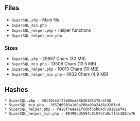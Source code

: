 ## Files

* `SuperSQL.php` - Main file
* `SuperSQL_min.php`
* `SuperSQL_helper.php` - Helper functions
* `SuperSQL_helper_min.php`

### Sizes

* `SuperSQL.php` - 29987 Chars (30 MB)
* `SuperSQL_min.php` - 13506 Chars (13.5 MB)
* `SuperSQL_helper.php` - 10010 Chars (10 MB)
* `SuperSQL_helper_min.php` - 4932 Chars (4.9 MB)

## Hashes

```
* SuperSQL.php - 08119eb3f27e06ea88626385278c4f06
* SuperSQL_min.php - 2657d6903a1d9a20ba00a24d8a328fcd
* SuperSQL_helper.php - f426f7eeaa1fc0bf55b04d729191ef41
* SuperSQL_helper_min.php - 80499ad5594c0157e7a0cffe1182de76
```
